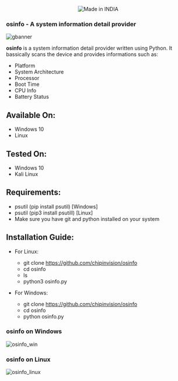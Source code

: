 <p align="center"> <img title="Made in INDIA" src="https://img.shields.io/badge/MADE%20IN-INDIA-SCRIPT?colorA=%23ff8100&colorB=%23017e40&colorC=%23ff0000&style=for-the-badge"> </p>

### **osinfo** - A system information detail provider

![gbanner](https://user-images.githubusercontent.com/72114434/124065903-4df66200-da55-11eb-9eb7-e51e02287177.png)

**osinfo** is a system information detail provider written using Python. It bassically scans the device and provides informations such as:
   
   - Platform
   - System Architecture
   - Processor
   - Boot Time
   - CPU Info
   - Battery Status
    
    
## Available On:
   - Windows 10
   - Linux

## Tested On:

   - Windows 10
   - Kali Linux

## Requirements:
   - psutil (pip install psutil) [Windows]
   - psutil (pip3 install psutill) [Linux]
   - Make sure you have git and python installed on your system

## Installation Guide:

- For Linux:

   -  git clone https://github.com/chipinvision/osinfo
   -  cd osinfo
   -  ls
   -  python3 osinfo.py

- For Windows:

   -  git clone https://github.com/chipinvision/osinfo
   -  cd osinfo
   -  python osinfo.py


### osinfo on Windows
![osinfo_win](https://user-images.githubusercontent.com/72114434/124065026-90b73a80-da53-11eb-85b6-991190e6a562.png)


### osinfo on Linux
![osinfo_linux](https://user-images.githubusercontent.com/72114434/124065094-a88ebe80-da53-11eb-9391-0f7f1ff5101a.png)

